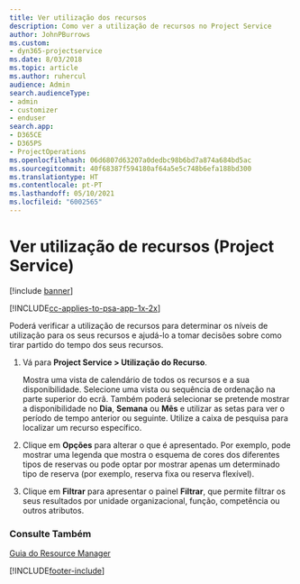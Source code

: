 ```yaml
---
title: Ver utilização dos recursos
description: Como ver a utilização de recursos no Project Service
author: JohnPBurrows
ms.custom:
- dyn365-projectservice
ms.date: 8/03/2018
ms.topic: article
ms.author: ruhercul
audience: Admin
search.audienceType:
- admin
- customizer
- enduser
search.app:
- D365CE
- D365PS
- ProjectOperations
ms.openlocfilehash: 06d6807d63207a0dedbc98b6bd7a874a684bd5ac
ms.sourcegitcommit: 40f68387f594180af64a5e5c748b6efa188bd300
ms.translationtype: HT
ms.contentlocale: pt-PT
ms.lasthandoff: 05/10/2021
ms.locfileid: "6002565"
---
```

# <a name="view-resource-utilization-project-service"></a>Ver utilização de recursos (Project Service)

[!include [banner](../includes/psa-now-project-operations.md)]

[!INCLUDE[cc-applies-to-psa-app-1x-2x](../includes/cc-applies-to-psa-app-1x-2x.md)]

Poderá verificar a utilização de recursos para determinar os níveis de utilização para os seus recursos e ajudá-lo a tomar decisões sobre como tirar partido do tempo dos seus recursos.  
  
1. Vá para **Project Service > Utilização do Recurso**. 

     Mostra uma vista de calendário de todos os recursos e a sua disponibilidade. Selecione uma vista ou sequência de ordenação na parte superior do ecrã. Também poderá selecionar se pretende mostrar a disponibilidade no **Dia**, **Semana** ou **Mês** e utilizar as setas para ver o período de tempo anterior ou seguinte. Utilize a caixa de pesquisa para localizar um recurso específico.      
  
2. Clique em **Opções** para alterar o que é apresentado. Por exemplo, pode mostrar uma legenda que mostra o esquema de cores dos diferentes tipos de reservas ou pode optar por mostrar apenas um determinado tipo de reserva (por exemplo, reserva fixa ou reserva flexível).  

3. Clique em **Filtrar** para apresentar o painel **Filtrar**, que permite filtrar os seus resultados por unidade organizacional, função, competência ou outros atributos.  
  
### <a name="see-also"></a>Consulte Também  
 [Guia do Resource Manager](../psa/resource-manager-guide.md)


[!INCLUDE[footer-include](../includes/footer-banner.md)]